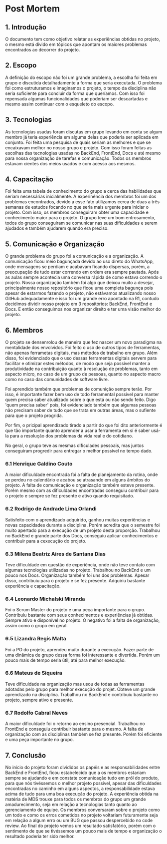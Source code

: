 # Post Mortem 

## 1. Introdução

O documento tem como objetivo relatar as experiências obtidas no projeto, o mesmo está divido em tópicos que apontam os maiores problemas encontrados ao decorrer do projeto.

## 2. Escopo

A definição do escopo não foi um grande problema, a escolha foi feita em grupo e discutida detalhadamente a forma que seria executada. O problema foi como estruturamos e imaginamos o projeto, o tempo da disciplina não seria suficiente para concluir da forma que queríamos. Com isso foi repensada algumas funcionalidades que poderiam ser descartadas e mesmo assim continuar com o esqueleto do escopo. 

## 3. Tecnologias 

As tecnologias usadas foram discutas em grupo levando em conta se algum membro já teria experiência em alguma delas que poderia ser aplicada em conjunto. Foi feita uma pesquisa de quais seriam as melhores e que se encaixavam melhor no nosso grupo e projeto. Com isso foram feitas as escolhas das tecnologias usadas no BackEnd, FrontEnd, Docs e até mesmo para nossa organização de tarefas e comunicação. Todos os membros estavam cientes dos meios usados e com acesso aos mesmos. 

## 4. Capacitação 

Foi feita uma tabela de conhecimento do grupo a cerca das habilidades que seriam necessárias inicialmente. A experinência dos membros foi um dos problemas encontrados, devido a esse fato utilizamos cerca de duas a três semanas de estudos focando no que seria mais urgente para iniciar o projeto. Com isso, os membros conseguiram obter uma capacidade e conhecimento maior para o projeto. O grupo teve um bom entrosamento, todos do grupo conseguiram se comunicar nas suas dificuldades e serem ajudados e também ajudarem quando era preciso. 

## 5. Comunicação e Organização 

O grande problema do grupo foi a comunicação e a organização. A comunicação ficou meio bagunçada devido ao uso direto do WhatsApp, onde mensagens se perdiam e acabavam ficando dispersas, porém, a preocupação de tudo estar correndo em ordem era sempre pautada. Após as aulas sempre acontecia uma conversa rápida de como estava correndo o projeto. Nossa organização também foi algo que deixou muito a desejar, principalmente nosso repositório que ficou uma completa bagunça pois apesar de estarmos fazendo o projeto, não estávamos atualizando nosso GitHub adequadamente e isso foi um grande erro apontado na R1, contudo decidimos dividir nosso projeto em 3 repositórios: BackEnd, FrontEnd e Docs. E então conseguimos nos organizar direito e ter uma visão melhor do projeto.  

## 6. Membros 

O projeto se densenrolou de maneira que fez nascer um novo paradigma na mentalidade dos envolvidos. Foi feito o uso de outros tipos de ferramentas, não apenas ferrametas digitais, mas métodos de trabalho em grupo. Além disso, foi evidenciado que o uso dessas ferramentas digitais servem para facilitar e otimizar estes métodos, de modo que seja possível manter a produtividade na contribuição quanto à resolução de problemas, tanto em aspecto micro, no caso de um grupo de pessoas, quanto no aspecto macro como no caso das comunidades de software livre.

Foi aprendido também que problemas de comunição sempre terão. Por isso, é importante fazer bem uso de todo ferramental possível para manter quem precisa saber atualizado sobre o que está ou não sendo feito. Digo 'quem precisa saber' pois, foi evidenciado também que algumas pessoas não precisam saber de tudo que se trata em outras áreas, mas o sufiente para que o projeto progrida.

Por fim, o pricipal aprendizado tirado a partir do que foi dito anteriormente é que tão importante quanto aprender a usar a ferramenta em sí é saber usá-la para a resolução dos problemas da vida real e do cotidiano.

No geral, o grupo teve as mesmas dificulades pessoais, mas juntos conseguiram progredir para entregar o melhor possível no tempo dado. 

  ### 6.1 Henrique Galdino Couto

A maior dificuldade encontrada foi a falta de planejamento da rotina, onde se perdeu no calendário e acabou se atrasando em alguns âmbitos do projeto. A falta de comunicação e organização também esteve presente. Porém mesmo com as dificuldades encontradas conseguiu contribuir para o projeto e sempre se fez presente e ativo quando requisitado. 

  ### 6.2 Rodrigo de Andrade Lima Orlandi

Satisfeito com o aprendizado adquirido, ganhou muitas experiências e novas capacidades durante a disciplina. 
Porém acredita que o semestre foi muito apertado para a execução de um projeto desta proporção. Trabalhou no BackEnd e grande parte dos Docs, conseguiu aplicar conhecimentos e contribuir para a cexecução do projeto.

  ### 6.3 Milena Beatriz Aires de Santana Dias
  
Teve dificuldade em questão de experiência, onde não teve contato com algumas tecnologias utilizadas no projeto. Trabalhou no BackEnd e um pouco nos Docs. Organização também foi uns dos problemas. Apesar disso, contribuiu para o projeto e se fez presente. Adquiriu bastante experiência e capacitação. 

  ### 6.4 Leonardo Michalski Miranda
  
Foi o Scrum Master do projeto e uma peça importante para o grupo. Contribuiu bastante com seus conhecimentos e experiências já obtidas. Sempre ativo e disponível no projeto. O negativo foi a falta de organização, assim como o grupo em geral. 

  ### 6.5 Lizandra Regis Malta
  
Foi a PO do projeto, aprendeu muito durante a execução. Fazer parte de uma dinâmica de grupo dessa forma foi interessante e divertida. Porém um pouco mais de tempo seria útil, até para melhor execução. 
  
  ### 6.6 Mateus de Siqueira
  
Teve dificuldade na organização mas usou de todas as ferramentas adotadas pelo grupo para melhor execução do projet. Obteve um grande aprendizado na disciplina. Trabalhou no BackEnd e contribuiu bastante no projeto, sempre ativo e presente. 
  
  ### 6.7 Rodolfo Cabral Neves
  
A maior dificuldade foi o retorno ao ensino presencial. Trabalhou no FrontEnd e conseguiu contribuir bastante para o mesmo. A falta de organização com as disciplinas também se fez presente. Porém foi eficiente e uma peça importante no grupo. 

## 7. Conclusão 

No início do projeto foram divididos os papéis e as responsabilidades entre BackEnd e FrontEnd, ficou estabelecido que a os membros estariam sempre se ajudando e em constate comunicação tudo em pról do produto, para que nós tivéssemos o melhor projeto possível, apesar das dificuldades encontradas no caminho em alguns aspectos, a responsabilidade estava acima de tudo para uma boa execução do projeto. A experiência obtida na matéria de MDS trouxe para todos os membros do grupo um grande amadurecimento, seja em relação a tecnologias tanto quanto ao gerenciamento de equipe. Os membros conversaram sobre o projeto como um todo e como os erros cometidos no projeto voltariam futuramente seja em relação a algum erro ou um BUG que passou despercebido no code review. Ao final do projeto vemos um resultado satisfatório, porém com o sentimento de que se tivéssemos um pouco mais de tempo e organização o resultado poderia ter sido melhor.
